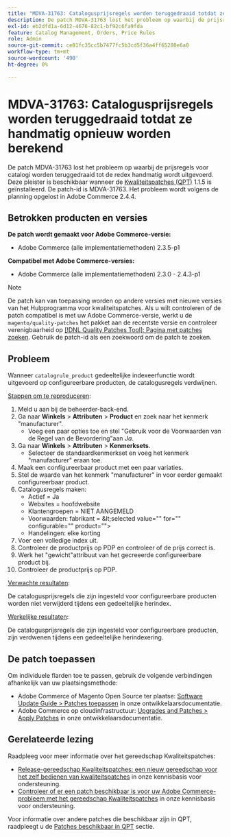 ```yaml
---
title: "MDVA-31763: Catalogusprijsregels worden teruggedraaid totdat ze handmatig opnieuw worden berekend"
description: De patch MDVA-31763 lost het probleem op waarbij de prijsregels voor catalogi worden teruggedraaid tot de redex handmatig wordt uitgevoerd. Deze patch is beschikbaar wanneer [Quality Patches Tool (QPT)] (/help/announcements/adobe-commerce-announcements/magento-quality-patches-released-new-tool-to-self-serve-quality-patches.md) 1.1.5 is geïnstalleerd. De patch-id is MDVA-31763. Het probleem wordt volgens de planning opgelost in Adobe Commerce 2.4.4.
exl-id: eb2dfd1a-6d12-4676-82c1-bf92c6fa9fda
feature: Catalog Management, Orders, Price Rules
role: Admin
source-git-commit: ce81fc35cc5b7477fc5b3cd5f36a4ff65280e6a0
workflow-type: tm+mt
source-wordcount: '490'
ht-degree: 0%

---
```


# MDVA-31763: Catalogusprijsregels worden teruggedraaid totdat ze handmatig opnieuw worden berekend

De patch MDVA-31763 lost het probleem op waarbij de prijsregels voor catalogi worden teruggedraaid tot de redex handmatig wordt uitgevoerd. Deze pleister is beschikbaar wanneer de [Kwaliteitspatches (QPT)](/help/announcements/adobe-commerce-announcements/magento-quality-patches-released-new-tool-to-self-serve-quality-patches.md) 1.1.5 is geïnstalleerd. De patch-id is MDVA-31763. Het probleem wordt volgens de planning opgelost in Adobe Commerce 2.4.4.

## Betrokken producten en versies

**De patch wordt gemaakt voor Adobe Commerce-versie:**

* Adobe Commerce (alle implementatiemethoden) 2.3.5-p1

**Compatibel met Adobe Commerce-versies:**

* Adobe Commerce (alle implementatiemethoden) 2.3.0 - 2.4.3-p1

>[!NOTE]
>
>De patch kan van toepassing worden op andere versies met nieuwe versies van het Hulpprogramma voor kwaliteitspatches. Als u wilt controleren of de patch compatibel is met uw Adobe Commerce-versie, werkt u de `magento/quality-patches` het pakket aan de recentste versie en controleer verenigbaarheid op [[!DNL Quality Patches Tool]: Pagina met patches zoeken](https://devdocs.magento.com/quality-patches/tool.html#patch-grid). Gebruik de patch-id als een zoekwoord om de patch te zoeken.

## Probleem

Wanneer `catalogrule_product` gedeeltelijke indexeerfunctie wordt uitgevoerd op configureerbare producten, de catalogusregels verdwijnen.

<u>Stappen om te reproduceren</u>:

1. Meld u aan bij de beheerder-back-end.
1. Ga naar **Winkels** > **Attributen** > **Product** en zoek naar het kenmerk &quot;manufacturer&quot;.
   * Voeg een paar opties toe en stel &quot;Gebruik voor de Voorwaarden van de Regel van de Bevordering&quot;aan *Ja*.
1. Ga naar **Winkels** > **Attributen** > **Kenmerksets**.
   * Selecteer de standaardkenmerkset en voeg het kenmerk &quot;manufacturer&quot; eraan toe.
1. Maak een configureerbaar product met een paar variaties.
1. Stel de waarde van het kenmerk &quot;manufacturer&quot; in voor eerder gemaakt configureerbaar product.
1. Catalogusregels maken:
   * Actief = Ja
   * Websites = hoofdwebsite
   * Klantengroepen = NIET AANGEMELD
   * Voorwaarden: fabrikant = \&lt;selected value=&quot;&quot; for=&quot;&quot; configurable=&quot;&quot; product=&quot;&quot;>
   * Handelingen: elke korting
1. Voer een volledige index uit.
1. Controleer de productprijs op PDP en controleer of de prijs correct is.
1. Werk het &quot;gewicht&quot;attribuut van het gecreeerde configureerbare product bij.
1. Controleer de productprijs op PDP.

<u>Verwachte resultaten</u>:

De catalogusprijsregels die zijn ingesteld voor configureerbare producten worden niet verwijderd tijdens een gedeeltelijke herindex.

<u>Werkelijke resultaten</u>:

De catalogusprijsregels die zijn ingesteld voor configureerbare producten, zijn verdwenen tijdens een gedeeltelijke herindexering.

## De patch toepassen

Om individuele flarden toe te passen, gebruik de volgende verbindingen afhankelijk van uw plaatsingsmethode:

* Adobe Commerce of Magento Open Source ter plaatse: [Software Update Guide > Patches toepassen](https://devdocs.magento.com/guides/v2.4/comp-mgr/patching/mqp.html) in onze ontwikkelaarsdocumentatie.
* Adobe Commerce op cloudinfrastructuur: [Upgrades and Patches > Apply Patches](https://devdocs.magento.com/cloud/project/project-patch.html) in onze ontwikkelaarsdocumentatie.

## Gerelateerde lezing

Raadpleeg voor meer informatie over het gereedschap Kwaliteitspatches:

* [Release-gereedschap Kwaliteitspatches: een nieuw gereedschap voor het zelf bedienen van kwaliteitspatches](/help/announcements/adobe-commerce-announcements/magento-quality-patches-released-new-tool-to-self-serve-quality-patches.md) in onze kennisbasis voor ondersteuning.
* [Controleer of er een patch beschikbaar is voor uw Adobe Commerce-probleem met het gereedschap Kwaliteitspatches](/help/support-tools/patches-available-in-qpt-tool/check-patch-for-magento-issue-with-magento-quality-patches.md) in onze kennisbasis voor ondersteuning.

Voor informatie over andere patches die beschikbaar zijn in QPT, raadpleegt u de [Patches beschikbaar in QPT](https://support.magento.com/hc/en-us/sections/360010506631-Patches-available-in-MQP-tool-) sectie.

